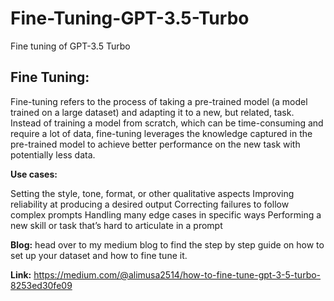 # Fine-Tuning-GPT-3.5-Turbo
Fine tuning of GPT-3.5 Turbo

## Fine Tuning:

Fine-tuning refers to the process of taking a pre-trained model (a model trained on a large dataset) and adapting it to a new, but related, task. Instead of training a model from scratch, which can be time-consuming and require a lot of data, fine-tuning leverages the knowledge captured in the pre-trained model to achieve better performance on the new task with potentially less data.

**Use cases:**

Setting the style, tone, format, or other qualitative aspects
Improving reliability at producing a desired output
Correcting failures to follow complex prompts
Handling many edge cases in specific ways
Performing a new skill or task that’s hard to articulate in a prompt

**Blog:**
head over to my medium blog to find the step by step guide on how to set up your dataset and how to fine tune it.

**Link:** https://medium.com/@alimusa2514/how-to-fine-tune-gpt-3-5-turbo-8253ed30fe09
